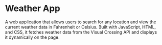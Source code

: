 # Weather App
A web application that allows users to search for any location and view the current weather data in Fahrenheit or Celsius.
Built with JavaScript, HTML, and CSS, it fetches weather data from the Visual Crossing API and displays it dynamically on the page.
